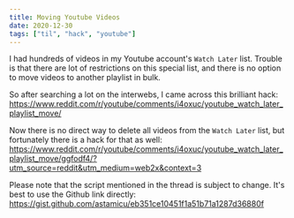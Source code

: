 ```yaml
---
title: Moving Youtube Videos
date: 2020-12-30
tags: ["til", "hack", "youtube"]
---
```


I had hundreds of videos in my Youtube account's `Watch Later` list.
Trouble is that there are lot of restrictions on this special list, and there is no option to move videos to another playlist in bulk.

So after searching a lot on the interwebs, I came across this brilliant hack: https://www.reddit.com/r/youtube/comments/i4oxuc/youtube_watch_later_playlist_move/

Now there is no direct way to delete all videos from the `Watch Later` list, but fortunately there is a hack for that as well: https://www.reddit.com/r/youtube/comments/i4oxuc/youtube_watch_later_playlist_move/ggfodf4/?utm_source=reddit&utm_medium=web2x&context=3

Please note that the script mentioned in the thread is subject to change. It's best to use the Github link directly: https://gist.github.com/astamicu/eb351ce10451f1a51b71a1287d36880f
